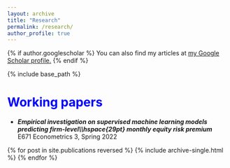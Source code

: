 ```yaml
---
layout: archive
title: "Research"
permalink: /research/
author_profile: true
---
```


{% if author.googlescholar %}
  You can also find my articles at <u><a href="{{author.googlescholar}}">my Google Scholar profile</a>.</u>
{% endif %}

{% include base_path %}

<span style="color:blue">Working papers</span>
======
* ***Empirical investigation on supervised machine learning models predicting firm-level\\\hspace{29pt} monthly equity risk premium***
<br>E671 Econometrics 3, Spring 2022



{% for post in site.publications reversed %}
  {% include archive-single.html %}
{% endfor %}
